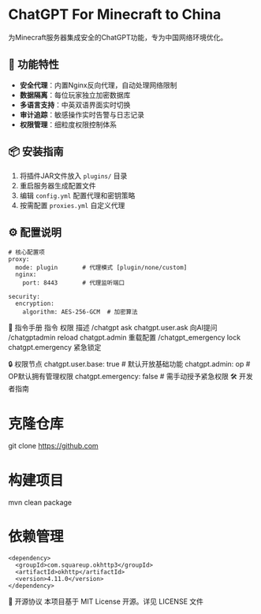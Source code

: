 # ChatGPT For Minecraft to China

为Minecraft服务器集成安全的ChatGPT功能，专为中国网络环境优化。

## 🚀 功能特性
- **安全代理**：内置Nginx反向代理，自动处理网络限制
- **数据隔离**：每位玩家独立加密数据库
- **多语言支持**：中英双语界面实时切换
- **审计追踪**：敏感操作实时告警与日志记录
- **权限管理**：细粒度权限控制体系

## 📦 安装指南
1. 将插件JAR文件放入 `plugins/` 目录
2. 重启服务器生成配置文件
3. 编辑 `config.yml` 配置代理和密钥策略
4. 按需配置 `proxies.yml` 自定义代理

## ⚙️ 配置说明
```
# 核心配置项
proxy:
  mode: plugin       # 代理模式 [plugin/none/custom]
  nginx: 
    port: 8443       # 代理监听端口

security:
  encryption: 
    algorithm: AES-256-GCM  # 加密算法
```
📜 指令手册
指令	权限	描述
/chatgpt ask	chatgpt.user.ask	向AI提问
/chatgptadmin reload	chatgpt.admin	重载配置
/chatgpt_emergency lock	chatgpt.emergency	紧急锁定

🔒 权限节点
chatgpt.user.base: true    # 默认开放基础功能
chatgpt.admin: op          # OP默认拥有管理权限
chatgpt.emergency: false   # 需手动授予紧急权限
🛠️ 开发者指南

# 克隆仓库
git clone https://github.com

# 构建项目
mvn clean package

# 依赖管理
```
<dependency>
  <groupId>com.squareup.okhttp3</groupId>
  <artifactId>okhttp</artifactId>
  <version>4.11.0</version>
</dependency>
```
📄 开源协议
本项目基于 MIT License 开源。详见 LICENSE 文件
